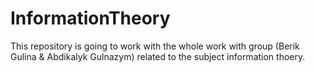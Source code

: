 # InformationTheory
This repository is going to work with the whole work with group (Berik Gulina & Abdikalyk Gulnazym) related to the subject information thoery.
